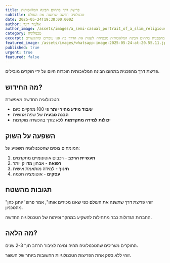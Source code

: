 ```yaml
---
title: פריצת דרך בתחום הבינה המלאכותית
subtitle: טכנולוגיה חדשה שתשנה את העולם
date: 2025-05-24T19:30:00.000Z
author: אלעזר ריגר
author_image: /assets/images/a_semi-casual_portrait_of_a_slim_religious_jewish_man_with_long_payot_and_a_trimmed_beard_standing_o_29e27ad6-1334-4ed1-a462-308b6dfdc385.png
category: טכנולוגיה
excerpt: פריצת דרך מהפכנית בתחום הבינה המלאכותית מבטיחה לשנות את הדרך בה אנו עובדים ומתקשרים.
featured_image: /assets/images/whatsapp-image-2025-05-24-at-20.55.11.jpeg
published: true
urgent: true
featured: false
---
```


פריצת דרך מהפכנית בתחום הבינה המלאכותית הוכרזה היום על ידי חוקרים מובילים.

## מה החידוש?

הטכנולוגיה החדשה מאפשרת:

- **עיבוד מידע מהיר יותר** פי 100 מהקיים כיום
- **הבנה טבעית** של שפה אנושית
- **יכולות למידה מתקדמות** ללא צורך בהכשרה מוקדמת

## השפעה על השוק

המומחים צופים שהטכנולוגיה תשפיע על:

1. **תעשיית הרכב** - רכבים אוטונומיים מתקדמים
2. **רפואה** - אבחון מדויק יותר
3. **חינוך** - למידה מותאמת אישית
4. **עסקים** - אוטומציה חכמה

## תגובות מהשטח

"זוהי פריצת דרך שתשנה את העולם כפי שאנו מכירים אותו", אמר פרופ' יוחנן כהן מהטכניון.

החברות הגדולות כבר מתחילות להשקיע במחקר ופיתוח של הטכנולוגיה החדשה.

## מה הלאה?

החוקרים מעריכים שהטכנולוגיה תהיה זמינה לציבור הרחב תוך 2-3 שנים.

זוהי ללא ספק אחת הפריצות הטכנולוגיות החשובות ביותר של העשור. 